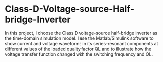 # Class-D-Voltage-source-Half-bridge-Inverter
In this project, I choose the Class D voltage-source half-bridge inverter as the time-domain simulation model. I use the Matlab/Simulink software to show current and voltage waveforms in its series-resonant components at different values of the loaded quality factor QL and to illustrate how the voltage transfer function changed with the switching frequency and QL. 
